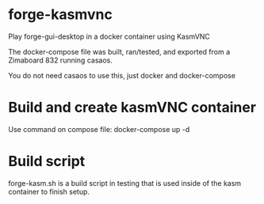 # forge-kasmvnc
Play forge-gui-desktop in a docker container using KasmVNC

The docker-compose file was built, ran/tested, and exported from a Zimaboard 832 running casaos.

You do not need casaos to use this, just docker and docker-compose

# Build and create kasmVNC container

Use command on compose file: docker-compose up -d

# Build script
forge-kasm.sh is a build script in testing that is used inside of the kasm container to finish setup.